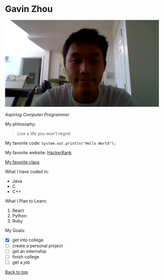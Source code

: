 # Gavin Zhou

![Image](WIN_20210926_12_23_31_Pro.jpg)

*Aspiring Computer Programmer*

My philosophy:
> Live a life you won't regret

My favorite code: `System.out.println("Hello World");`

My favorite website: [HackerRank](https://www.hackerrank.com/)

[My favorite class](CSE110)

What I have coded in:
- Java
- C
- C++   

What I Plan to Learn:
1. React
2. Python
3. Ruby

My Goals:
- [x] get into college
- [ ] create a personal project
- [ ] get an internship
- [ ] finish college
- [ ] get a job

[Back to top](#gavin-zhou)
